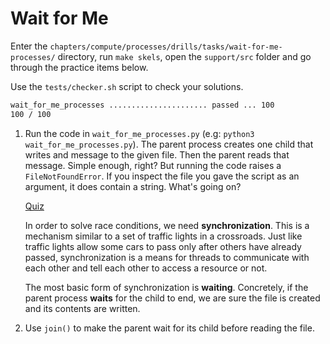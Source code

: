 # Wait for Me

Enter the `chapters/compute/processes/drills/tasks/wait-for-me-processes/` directory, run `make skels`, open the `support/src` folder and go through the practice items below.

Use the `tests/checker.sh` script to check your solutions.

```bash
wait_for_me_processes ...................... passed ... 100
100 / 100
```

1. Run the code in `wait_for_me_processes.py` (e.g: `python3 wait_for_me_processes.py`).
    The parent process creates one child that writes and message to the given file.
    Then the parent reads that message.
    Simple enough, right?
    But running the code raises a `FileNotFoundError`.
    If you inspect the file you gave the script as an argument, it does contain a string.
    What's going on?

    [Quiz](../../questions/cause-of-file-not-found-error.md)

    In order to solve race conditions, we need **synchronization**.
    This is a mechanism similar to a set of traffic lights in a crossroads.
    Just like traffic lights allow some cars to pass only after others have already passed, synchronization is a means for threads to communicate with each other and tell each other to access a resource or not.

    The most basic form of synchronization is **waiting**.
    Concretely, if the parent process **waits** for the child to end, we are sure the file is created and its contents are written.

1. Use `join()` to make the parent wait for its child before reading the file.
